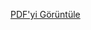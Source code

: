 [PDF'yi Görüntüle](https://github.com/aygulanavatan/Click-Buy/blob/main/sevcan%20sar%C4%B1kaya%20durum%20senaryosu.pdf)







